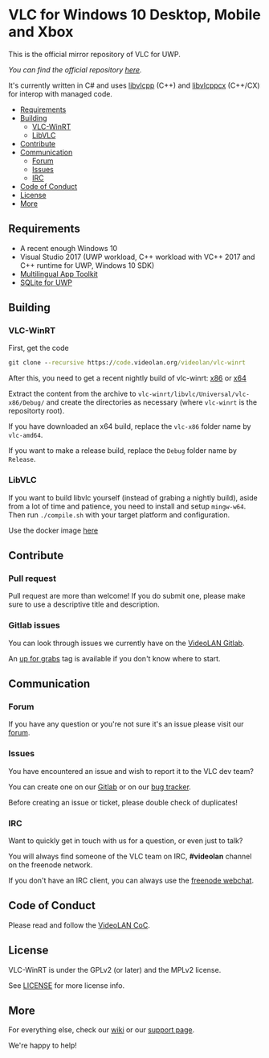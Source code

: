 ﻿# VLC for Windows 10 Desktop, Mobile and Xbox

This is the official mirror repository of VLC for UWP.


_You can find the official repository [here](https://code.videolan.org/videolan/vlc-winrt)._

It's currently written in C# and uses [libvlcpp](https://code.videolan.org/videolan/libvlcpp) (C++) and 
[libvlcppcx](https://code.videolan.org/videolan/vlc-winrt/tree/master/modules/libvlcppcx) (C++/CX) for interop with managed code.

- [Requirements](#requirements)
- [Building](#building)
    - [VLC-WinRT](#vlc-winrt)
    - [LibVLC](#libvlc)
- [Contribute](#contribute)
- [Communication](#communication)
    - [Forum](#forum)
    - [Issues](#issues)
    - [IRC](#irc)
- [Code of Conduct](#code-of-conduct)
- [License](#license)
- [More](#more)


## Requirements
* A recent enough Windows 10 
* Visual Studio 2017 (UWP workload, C++ workload with VC++ 2017 and C++ runtime for UWP, Windows 10 SDK)
* [Multilingual App Toolkit](https://marketplace.visualstudio.com/items?itemName=MultilingualAppToolkit.MultilingualAppToolkit-18308)
* [SQLite for UWP](https://marketplace.visualstudio.com/items?itemName=SQLiteDevelopmentTeam.SQLiteforUniversalWindowsPlatform)


## Building

### VLC-WinRT

First, get the code
```cmd
git clone --recursive https://code.videolan.org/videolan/vlc-winrt
```

After this, you need to get a recent nightly build of vlc-winrt: [x86](http://nightlies.videolan.org/build/winrt-i686) or [x64](http://nightlies.videolan.org/build/winrt-x86_64)

Extract the content from the archive to `vlc-winrt/libvlc/Universal/vlc-x86/Debug/` and create the directories as necessary (where `vlc-winrt` is the repositorty root).

If you have downloaded an x64 build, replace the `vlc-x86` folder name by `vlc-amd64`.

If you want to make a release build, replace the `Debug` folder name by `Release`.

### LibVLC

If you want to build libvlc yourself (instead of grabing a nightly build), aside from a lot of time and patience, you need to install and setup `mingw-w64`.
Then run `./compile.sh` with your target platform and configuration.

Use the docker image [here](https://code.videolan.org/videolan/docker-images/blob/master/vlc-winrt-x86_64/Dockerfile)

## Contribute

### Pull request

Pull request are more than welcome! If you do submit one, please make sure to use a descriptive title and description.

### Gitlab issues

You can look through issues we currently have on the [VideoLAN Gitlab](https://code.videolan.org/videolan/vlc-winrt/issues).

An [up for grabs](https://code.videolan.org/videolan/vlc-winrt/issues?label_name%5B%5D=up+for+grabs) tag is available if you don't know where to start.

## Communication

### Forum

If you have any question or you're not sure it's an issue please visit our [forum](https://forum.videolan.org/).

### Issues

You have encountered an issue and wish to report it to the VLC dev team?

You can create one on our [Gitlab](https://code.videolan.org/videolan/vlc-winrt/issues) or on our [bug tracker](https://trac.videolan.org/vlc/).

Before creating an issue or ticket, please double check of duplicates!

### IRC

Want to quickly get in touch with us for a question, or even just to talk?

You will always find someone of the VLC team on IRC, __#videolan__ channel on the freenode network.

If you don't have an IRC client, you can always use the [freenode webchat](https://webchat.freenode.net/).

## Code of Conduct

Please read and follow the [VideoLAN CoC](https://wiki.videolan.org/Code_of_Conduct/).

## License

VLC-WinRT is under the GPLv2 (or later) and the MPLv2 license.

See [LICENSE](./LICENSE) for more license info.

## More

For everything else, check our [wiki](https://wiki.videolan.org/) or our [support page](http://www.videolan.org/support/).

We're happy to help!